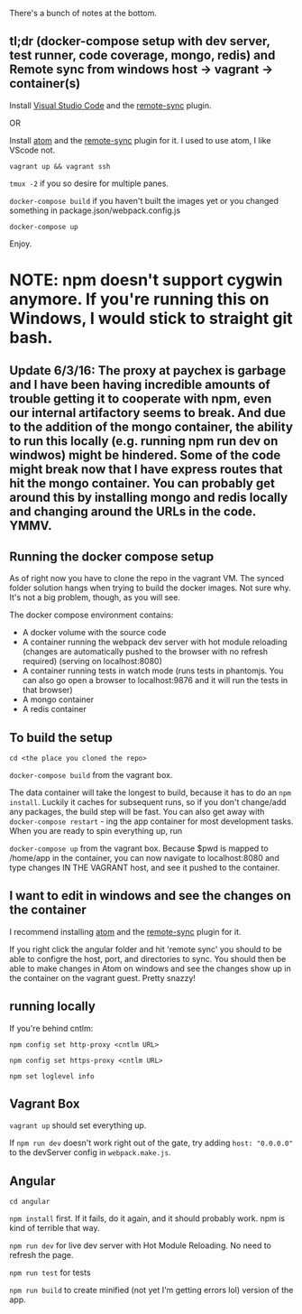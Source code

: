 There's a bunch of notes at the bottom.

## tl;dr (docker-compose setup with dev server, test runner, code coverage, mongo, redis) and Remote sync from windows host -> vagrant -> container(s) ##

Install [Visual Studio Code](code.visualstudio.com) and the [remote-sync](https://github.com/lukasz-wronski/vscode-ftp-sync) plugin.

OR

Install [atom](http://atom.io) and the [remote-sync](https://github.com/yongkangchen/remote-sync) plugin for it.  I used to use atom, I like VScode not.

`vagrant up && vagrant ssh`

`tmux -2` if you so desire for multiple panes.

`docker-compose build` if you haven't built the images yet or you changed something in package.json/webpack.config.js

`docker-compose up`

Enjoy.


# NOTE: npm doesn't support cygwin anymore.  If you're running this on Windows, I would stick to straight git bash. #

## Update 6/3/16:  The proxy at paychex is garbage and I have been having incredible amounts of trouble getting it to cooperate with npm, even our internal artifactory seems to break.  And due to the addition of the mongo container, the ability to run this locally (e.g. running npm run dev on windwos) might be hindered.  Some of the code might break now that I have express routes that hit the mongo container.  You can probably get around this by installing mongo and redis locally and changing around the URLs in the code.  YMMV. ##

## Running the docker compose setup ##

As of right now you have to clone the repo in the vagrant VM.  The synced folder solution hangs when trying to build the docker images.  Not sure why.  It's not a big problem, though, as you will see.

The docker compose environment contains:

+ A docker volume with the source code
+ A container running the webpack dev server with hot module reloading (changes are automatically pushed to the browser with no refresh required) (serving on localhost:8080)
+ A container running tests in watch mode (runs tests in phantomjs.  You can also go open a browser to localhost:9876 and it will run the tests in that browser)
+ A mongo container
+ A redis container

## To build the setup ##

`cd <the place you cloned the repo>`

`docker-compose build` from the vagrant box.

The data container will take the longest to build, because it has to do an `npm install`.  Luckily it caches for subsequent runs, so if you don't change/add any packages, the build step will be fast.  You can also get away with `docker-compose restart` - ing the app container for most development tasks.  When you are ready to spin everything up, run

`docker-compose up`  from the vagrant box.  Because $pwd is mapped to /home/app in the container, you can now navigate to localhost:8080 and type changes IN THE VAGRANT host, and see it pushed to the container.  

##  I want to edit in windows and see the changes on the container ##

I recommend installing [atom](http://atom.io) and the [remote-sync](https://github.com/yongkangchen/remote-sync) plugin for it.

If you right click the angular folder and hit 'remote sync' you should to be able to configre the host, port, and directories to sync.  You should then be able to make changes in Atom on windows and see the changes show up in the container on the vagrant guest.  Pretty snazzy!


## running locally ##

If you're behind cntlm:

`npm config set http-proxy <cntlm URL>`

`npm config set https-proxy <cntlm URL>`

`npm set loglevel info`

## Vagrant Box ##

`vagrant up` should set everything up.

If `npm run dev` doesn't work right out of the gate, try adding `host: "0.0.0.0"` to the devServer config in `webpack.make.js`.

## Angular ##

`cd angular`

`npm install` first.  If it fails, do it again, and it should probably work.  npm is kind of terrible that way.

`npm run dev` for live dev server with Hot Module Reloading.  No need to refresh the page.

`npm run test` for tests

`npm run build` to create minified (not yet I'm getting errors lol) version of the app.
